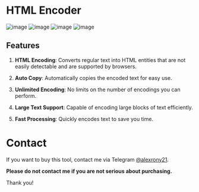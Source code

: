 # HTML Encoder

![image]()
![image]()
![image]()
![image]()

## Features

1. **HTML Encoding**: Converts regular text into HTML entities that are not easily detectable and are supported by browsers.

2. **Auto Copy**: Automatically copies the encoded text for easy use.

3. **Unlimited Encoding**: No limits on the number of encodings you can perform.

4. **Large Text Support**: Capable of encoding large blocks of text efficiently.

5. **Fast Processing**: Quickly encodes text to save you time.


# Contact

If you want to buy this tool, contact me via Telegram [@alexrony21](https://t.me/alexrony21).

**Please do not contact me if you are not serious about purchasing.**

Thank you!
